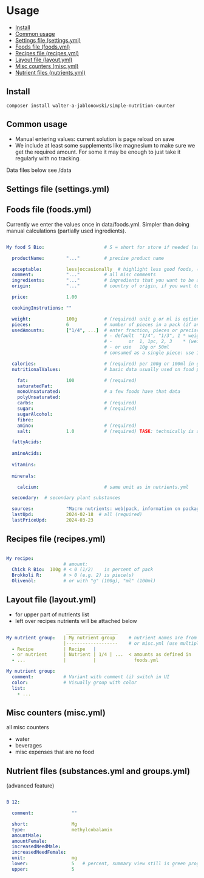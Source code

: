 # Usage

- [Install](install)
- [Common usage](#common-usage)
- [Settings file (settings.yml)](#settings-file-settingsyml)
- [Foods file (foods.yml)](#foods-file-foodsyml)
- [Recipes file (recipes.yml)](#recipes-file-recipesyml)
- [Layout file (layout.yml)](#layout-file-layoutyml)
- [Misc counters (misc.yml)](#misc-counters-miscyml)
- [Nutrient files (nutrients.yml)](#nutrient-files-substancesyml-and-groupsyml)


Install
----------------------------------------------------------

```
composer install walter-a-jablonowski/simple-nutrition-counter
```


Common usage
----------------------------------------------------------

- Manual entering values: current solution is page reload on save
- We include at least some supplements like magnesium to make sure we get the required amount. For some it may be enough to just take it regularly with no tracking.

Data files below see /data


Settings file (settings.yml)
----------------------------------------------------------


Foods file (foods.yml)
----------------------------------------------------------

Currently we enter the values once in data/foods.yml. Simpler than doing manual calculations (partially used ingredients).

```yaml

My food S Bio:                      # S = short for store if needed (save some space)

  productName:        "..."         # precise product name

  acceptable:         less|occasionally  # highlight less good foods, (i) switch in UI
  comment:            "..."         # all misc comments
  ingredients:        "..."         # ingredients that you want to be aware of
  origin:             "..."         # country of origin, if you want to be aware of

  price:              1.00

  cookingInstrutions: ""

  weight:             100g          # (required) unit g or ml is optional, of whole pack in case of pieces
  pieces:             6             # number of pieces in a pack (if any)
  usedAmounts:        ["1/4", ...]  # enter fraction, pieces or precise (you can't mix these, chosse one)
                                    # - default  "1/4", "1/3", 1 * weight            if pieces unset
                                    # -      or  1, 1pc, 2, 3    * (weight / pieces) if pieces set
                                    # - or use   10g or 50ml
                                    # consumed as a single piece: use 1

  calories:                         # (required) per 100g or 100ml in grams (depends on what weight is)
  nutritionalValues:                # basic data usually used on food packaging

    fat:              100           # (required)
    saturatedFat: 
    monoUnsaturated:                # a few foods have that data
    polyUnsaturated:                   
    carbs:                          # (required)
    sugar:                          # (required)
    sugarAlcohol:                   
    fibre:        
    amino:                          # (required)
    salt:             1.0           # (required) TASK: technically is a single substance

  fattyAcids:
  
  aminoAcids:
  
  vitamins:
  
  minerals:

    calcium:                        # same unit as in nutrients.yml

  secondary:  # secondary plant substances

  sources:            "Macro nutrients: web|pack, information on packaging may differ slightly, nutrients: ..., price: ..."
  lastUpd:            2024-02-18  # all (required)
  lastPriceUpd:       2024-03-23
```


Recipes file (recipes.yml)
----------------------------------------------------------

```yaml

My recipe:
                     # amount:
  Chick R Bio:  100g # < 0 (1/2)    is percent of pack
  Brokkoli R:        # > 0 (e.g. 2) is piece(s)
  Olivenöl:          # or with "g" (100g), "ml" (100ml)
```

Layout file (layout.yml)
----------------------------------------------------------

- for upper part of nutrients list
- left over recipes nutrients will be attached below

```yaml
                      ___________________    
My nutrient group:   | My nutrient group     # nutrient names are from recipes.yml, foods.yml
                     |-------------------    # or misc.yml (use multiple times possible)
  - Recipe           | Recipe   |
  - or nutrient      | Nutrient | 1/4 | ...  < amounts as defined in
  - ...              |          |              foods.yml

My nutrient group:   
  comment:           # Variant with comment (i) switch in UI
  color:             # Visually group with color
  list:
    - ...
```


Misc counters (misc.yml)
----------------------------------------------------------

all misc counters

- water
- beverages
- misc expenses that are no food


Nutrient files (substances.yml and groups.yml)
----------------------------------------------------------

(advanced feature)

```yaml

B 12:

  comment:              ""

  short:                Mg
  type:                 methylcobalamin
  amountMale:           
  amountFemale: 
  increasedNeedMale:
  increasedNeedFemale:
  unit:                 mg
  lower:                5   # percent, summary view still is green progress if within these bounds
  upper:                5
```
